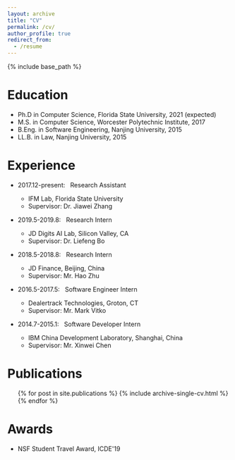 ```yaml
---
layout: archive
title: "CV"
permalink: /cv/
author_profile: true
redirect_from:
  - /resume
---
```


{% include base_path %}

Education
======
* Ph.D in Computer Science, Florida State University, 2021 (expected)
* M.S. in Computer Science, Worcester Polytechnic Institute, 2017 
* B.Eng. in Software Engineering, Nanjing University, 2015
* LL.B. in Law, Nanjing University, 2015


Experience
======
* 2017.12-present: &nbsp;&nbsp;Research Assistant
  * IFM Lab, Florida State University
  * Supervisor: Dr. Jiawei Zhang

* 2019.5-2019.8: &nbsp;&nbsp;Research Intern
  * JD Digits AI Lab, Silicon Valley, CA
  * Supervisor: Dr. Liefeng Bo

* 2018.5-2018.8: &nbsp;&nbsp;Research Intern
  * JD Finance, Beijing, China
  * Supervisor: Mr. Hao Zhu

* 2016.5-2017.5: &nbsp;&nbsp;Software Engineer Intern
  * Dealertrack Technologies, Groton, CT
  * Supervisor: Mr. Mark Vitko

* 2014.7-2015.1: &nbsp;&nbsp;Software Developer Intern
  * IBM China Development Laboratory, Shanghai, China
  * Supervisor: Mr. Xinwei Chen

Publications
======
  <ul>{% for post in site.publications %}
    {% include archive-single-cv.html %}
  {% endfor %}</ul>

Awards
======
* NSF Student Travel Award, ICDE'19

<!--Talks
======
  <ul>{% for post in site.talks %}
    {% include archive-single-talk-cv.html %}
  {% endfor %}</ul>

Teaching
======
  <ul>{% for post in site.teaching %}
    {% include archive-single-cv.html %}
  {% endfor %}</ul>

Service and leadership
======
* Currently signed in to 43 different slack teams
-->


